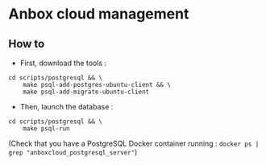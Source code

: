 # Anbox cloud management


## How to

* First, download the tools :

```
cd scripts/postgresql && \
    make psql-add-postgres-ubuntu-client && \
    make psql-add-migrate-ubuntu-client
```

* Then, launch the database :

```
cd scripts/postgresql && \
    make psql-run
```

(Check that you have a PostgreSQL Docker container running : `docker ps | grep "anboxcloud_postgresql_server"`)